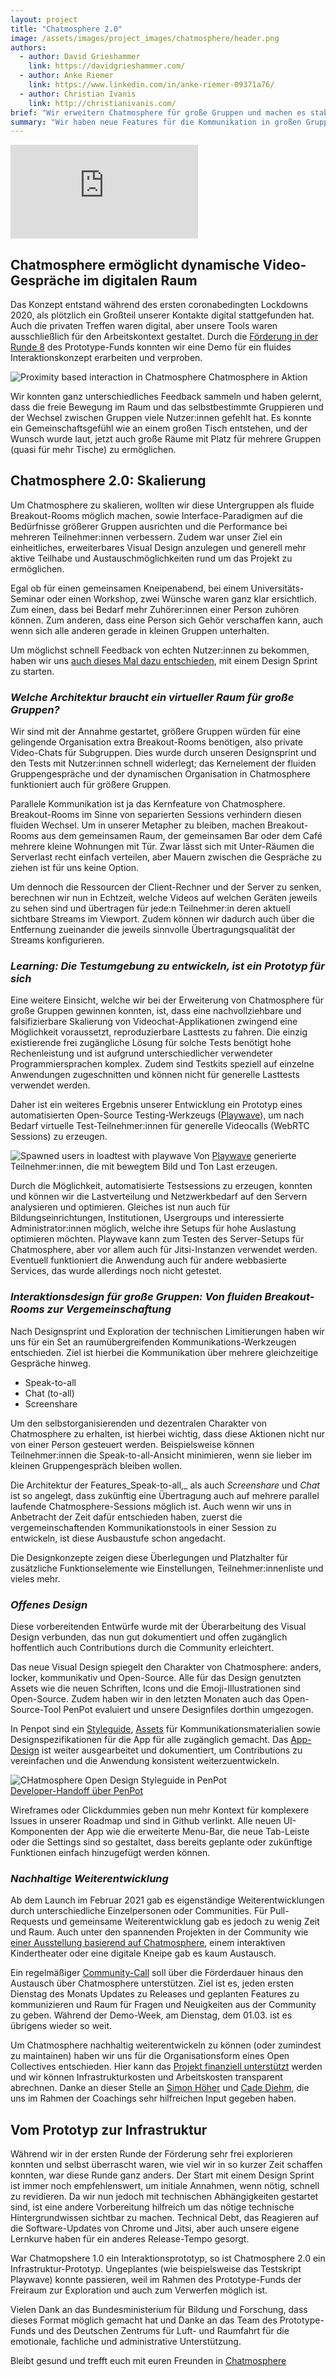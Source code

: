 ```yaml
---
layout: project
title: "Chatmosphere 2.0"
image: /assets/images/project_images/chatmosphere/header.png
authors:
  - author: David Grieshammer
    link: https://davidgrieshammer.com/
  - author: Anke Riemer
    link: https://www.linkedin.com/in/anke-riemer-09371a76/
  - author: Christian Ivanis
    link: http://christianivanis.com/
brief: "Wir erweitern Chatmosphere für große Gruppen und machen es stabiler."
summary: "Wir haben neue Features für die Kommunikation in großen Gruppen in Chatmosphere entwickelt, dazu eine session-übergreifende Architektur entworfen und eine Testumgebung bereit gestellt um die Serverlast zu evaluieren."
---
```


<div class="iframe-container">
    <iframe src="https://www.youtube-nocookie.com/embed/n9EJ5QeVr4g" frameborder="0" allow="accelerometer; autoplay; encrypted-media; gyroscope; picture-in-picture" allowfullscreen></iframe>
</div>

## Chatmosphere ermöglicht dynamische Video-Gespräche im digitalen Raum

Das Konzept entstand während des ersten coronabedingten Lockdowns 2020, als plötzlich ein Großteil unserer Kontakte digital stattgefunden hat. Auch die privaten Treffen waren digital, aber unsere Tools waren ausschließlich für den Arbeitskontext gestaltet. Durch die [Förderung in der Runde 8](https://archive.demoweek.prototypefund.de/runde8/projects/05-chatmosphere.html) des Prototype-Funds konnten wir eine Demo für ein fluides Interaktionskonzept erarbeiten und verproben.

![Proximity based interaction in Chatmosphere](/assets/images/project_images/chatmosphere/chatmosphere.gif)
Chatmosphere in Aktion

Wir konnten ganz unterschiedliches Feedback sammeln und haben gelernt, dass die freie Bewegung im Raum und das selbstbestimmte Gruppieren und der Wechsel zwischen Gruppen viele Nutzer:innen gefehlt hat. Es konnte ein Gemeinschaftsgefühl wie an einem großen Tisch entstehen, und der Wunsch wurde laut, jetzt auch große Räume mit Platz für mehrere Gruppen (quasi für mehr Tische) zu ermöglichen.

## Chatmosphere 2.0: Skalierung

Um Chatmosphere zu skalieren, wollten wir diese Untergruppen als fluide Breakout-Rooms möglich machen, sowie Interface-Paradigmen auf die Bedürfnisse größerer Gruppen ausrichten und die Performance bei mehreren Teilnehmer:innen verbessern. Zudem war unser Ziel ein einheitliches, erweiterbares Visual Design anzulegen und generell mehr aktive Teilhabe und Austauschmöglichkeiten rund um das Projekt zu ermöglichen.

Egal ob für einen gemeinsamen Kneipenabend, bei einem Universitäts-Seminar oder einen Workshop, zwei Wünsche waren ganz klar ersichtlich. Zum einen, dass bei Bedarf mehr Zuhörer:innen einer Person zuhören können. Zum anderen, dass eine Person sich Gehör verschaffen kann, auch wenn sich alle anderen gerade in kleinen Gruppen unterhalten.

Um möglichst schnell Feedback von echten Nutzer:innen zu bekommen, haben wir uns [auch dieses Mal dazu entschieden](https://chatmosphere.cc/user-test-1/), mit einem Design Sprint zu starten.

### _Welche Architektur braucht ein virtueller Raum für große Gruppen?_

Wir sind mit der Annahme gestartet, größere Gruppen würden für eine gelingende Organisation extra Breakout-Rooms benötigen, also private Video-Chats für Subgruppen. Dies wurde durch unseren Designsprint und den Tests mit Nutzer:innen schnell widerlegt; das Kernelement der fluiden Gruppengespräche und der dynamischen Organisation in Chatmosphere funktioniert auch für größere Gruppen.

Parallele Kommunikation ist ja das Kernfeature von Chatmosphere. Breakout-Rooms im Sinne von separierten Sessions verhindern diesen fluiden Wechsel. Um in unserer Metapher zu bleiben, machen Breakout-Rooms aus dem gemeinsamen Raum, der gemeinsamen Bar oder dem Café mehrere kleine Wohnungen mit Tür. Zwar lässt sich mit Unter-Räumen die Serverlast recht einfach verteilen, aber Mauern zwischen die Gespräche zu ziehen ist für uns keine Option.

Um dennoch die Ressourcen der Client-Rechner und der Server zu senken, berechnen wir nun in Echtzeit, welche Videos auf welchen Geräten jeweils zu sehen sind und übertragen für jede:n Teilnehmer:in deren aktuell sichtbare Streams im Viewport. Zudem können wir dadurch auch über die Entfernung zueinander die jeweils sinnvolle Übertragungsqualität der Streams konfigurieren.

### _Learning: Die Testumgebung zu entwickeln, ist ein Prototyp für sich_

Eine weitere Einsicht, welche wir bei der Erweiterung von Chatmosphere für große Gruppen gewinnen konnten, ist, dass eine nachvollziehbare und falsifizierbare Skalierung von Videochat-Applikationen zwingend eine Möglichkeit voraussetzt, reproduzierbare Lasttests zu fahren. Die einzig existierende frei zugängliche Lösung für solche Tests benötigt hohe Rechenleistung und ist aufgrund unterschiedlicher verwendeter Programmiersprachen komplex. Zudem sind Testkits speziell auf einzelne Anwendungen zugeschnitten und können nicht für generelle Lasttests verwendet werden.

Daher ist ein weiteres Ergebnis unserer Entwicklung ein Prototyp eines automatisierten Open-Source Testing-Werkzeugs ([Playwave](https://github.com/Chatmosphere/Playwave)), um nach Bedarf virtuelle Test-Teilnehmer:innen für generelle Videocalls (WebRTC Sessions) zu erzeugen.

![Spawned users in loadtest with playwave](/assets/images/project_images/chatmosphere/playwave_chatmosphere.png)
Von [Playwave](https://github.com/Chatmosphere/Playwave) generierte Teilnehmer:innen, die mit bewegtem Bild und Ton Last erzeugen.  
  
Durch die Möglichkeit, automatisierte Testsessions zu erzeugen, konnten und können wir die Lastverteilung und Netzwerkbedarf auf den Servern analysieren und optimieren. Gleiches ist nun auch für Bildungseinrichtungen, Institutionen, Usergroups und interessierte Administrator:innen möglich, welche ihre Setups für hohe Auslastung optimieren möchten. Playwave kann zum Testen des Server-Setups für Chatmosphere, aber vor allem auch für Jitsi-Instanzen verwendet werden. Eventuell funktioniert die Anwendung auch für andere webbasierte Services, das wurde allerdings noch nicht getestet.

### _Interaktionsdesign für große Gruppen: Von fluiden Breakout-Rooms zur Vergemeinschaftung_

Nach Designsprint und Exploration der technischen Limitierungen haben wir uns für ein Set an raumübergreifenden Kommunikations-Werkzeugen entschieden. Ziel ist hierbei die Kommunikation über mehrere gleichzeitige Gespräche hinweg.

- Speak-to-all
- Chat (to-all)
- Screenshare

Um den selbstorganisierenden und dezentralen Charakter von Chatmosphere zu erhalten, ist hierbei wichtig, dass diese Aktionen nicht nur von einer Person gesteuert werden. Beispielsweise können Teilnehmer:innen die Speak-to-all-Ansicht minimieren, wenn sie lieber im kleinen Gruppengespräch bleiben wollen.

Die Architektur der Features_Speak-to-all,_ als auch _Screenshare_ und _Chat_ ist so angelegt, dass zukünftig eine Übertragung auch auf mehrere parallel laufende Chatmosphere-Sessions möglich ist. Auch wenn wir uns in Anbetracht der Zeit dafür entschieden haben, zuerst die vergemeinschaftenden Kommunikationstools in einer Session zu entwickeln, ist diese Ausbaustufe schon angedacht.

Die Designkonzepte zeigen diese Überlegungen und Platzhalter für zusätzliche Funktionselemente wie Einstellungen, Teilnehmer:innenliste und vieles mehr.

### _Offenes Design_

Diese vorbereitenden Entwürfe wurde mit der Überarbeitung des Visual Design verbunden, das nun gut dokumentiert und offen zugänglich hoffentlich auch Contributions durch die Community erleichtert.

Das neue Visual Design spiegelt den Charakter von Chatmosphere: anders, locker, kommunikativ und Open-Source. Alle für das Design genutzten Assets wie die neuen Schriften, Icons und die Emoji-Illustrationen sind Open-Source. Zudem haben wir in den letzten Monaten auch das Open-Source-Tool PenPot evaluiert und unsere Designfiles dorthin umgezogen.

In Penpot sind ein [Styleguide](https://design.penpot.app/#/view/1688b7e0-4248-11ec-a943-23056af0be2f?page-id=1688b7e1-4248-11ec-a943-23056af0be2f&section=interactions&index=0&share-id=a1d2f4f0-7f24-11ec-a93c-e5d362d27ee9), [Assets](https://design.penpot.app/#/view/1688b7e0-4248-11ec-a943-23056af0be2f?page-id=ab65d1b0-880a-11ec-a47a-a13271f6eb26&section=interactions&index=0&share-id=582ea260-8fd5-11ec-bd38-efdb6fa63305) für Kommunikationsmaterialien sowie Designspezifikationen für die App für alle zugänglich gemacht. Das [App-Design](https://design.penpot.app/#/view/1688b7e0-4248-11ec-a943-23056af0be2f?page-id=8d577360-4951-11ec-a7f9-67ad6282ae9e&section=interactions&index=0&share-id=889508f0-8fd4-11ec-bd38-efdb6fa63305) ist weiter ausgearbeitet und dokumentiert, um Contributions zu vereinfachen und die Anwendung konsistent weiterzuentwickeln. 

![CHatmosphere Open Design Styleguide in PenPot](/assets/images/project_images/chatmosphere/OpenDesignChatmosphere.png)  
[Developer-Handoff über PenPot](https://design.penpot.app/#/view/1688b7e0-4248-11ec-a943-23056af0be2f?page-id=1688b7e1-4248-11ec-a943-23056af0be2f&section=interactions&index=0&share-id=a1d2f4f0-7f24-11ec-a93c-e5d362d27ee9)

Wireframes oder Clickdummies geben nun mehr Kontext für komplexere Issues in unserer Roadmap und sind in Github verlinkt. Alle neuen UI-Komponenten der App wie die erweiterte Menu-Bar, die neue Tab-Leiste oder die Settings sind so gestaltet, dass bereits geplante oder zukünftige Funktionen einfach hinzugefügt werden können.

### _Nachhaltige Weiterentwicklung_

Ab dem Launch im Februar 2021 gab es eigenständige Weiterentwicklungen durch unterschiedliche Einzelpersonen oder Communities. Für Pull-Requests und gemeinsame Weiterentwicklung gab es jedoch zu wenig Zeit und Raum. Auch unter den spannenden Projekten in der Community wie [einer Ausstellung basierend auf Chatmosphere](https://www.struggle.tv/session/fourthgarden), einem interaktiven Kindertheater oder eine digitale Kneipe gab es kaum Austausch.

Ein regelmäßiger [Community-Call](https://chatmosphere.cc/community-call/) soll über die Förderdauer hinaus den Austausch über Chatmosphere unterstützen. Ziel ist es, jeden ersten Dienstag des Monats Updates zu Releases und geplanten Features zu kommunizieren und Raum für Fragen und Neuigkeiten aus der Community zu geben. Während der Demo-Week, am Dienstag, dem 01.03. ist es übrigens wieder so weit.  
  
Um Chatmosphere nachhaltig weiterentwickeln zu können (oder zumindest zu maintainen) haben wir uns für die Organisationsform eines Open Collectives entschieden. Hier kann das [Projekt finanziell unterstützt](https://opencollective.com/chatmosphere) werden und wir können Infrastrukturkosten und Arbeitskosten transparent abrechnen. Danke an dieser Stelle an [Simon Höher](https://zero360.de/team/simon-hoeher/) und [Cade Diehm](https://simplysecure.org/who-we-are/cade/), die uns im Rahmen der Coachings sehr hilfreichen Input gegeben haben.  


## Vom Prototyp zur Infrastruktur

Während wir in der ersten Runde der Förderung sehr frei explorieren konnten und selbst überrascht waren, wie viel wir in so kurzer Zeit schaffen konnten, war diese Runde ganz anders. Der Start mit einem Design Sprint ist immer noch empfehlenswert, um initiale Annahmen, wenn nötig, schnell zu revidieren. Da wir nun jedoch mit technischen Abhängigkeiten gestartet sind, ist eine andere Vorbereitung hilfreich um das nötige technische Hintergrundwissen sichtbar zu machen. Technical Debt, das Reagieren auf die Software-Updates von Chrome und Jitsi, aber auch unsere eigene Lernkurve haben für ein anderes Release-Tempo gesorgt.  
  
War Chatmopshere 1.0 ein Interaktionsprototyp, so ist Chatmosphere 2.0 ein Infrastruktur-Prototyp. Ungeplantes (wie beispielsweise das Testskript Playwave) konnte passieren, weil im Rahmen des Prototype-Funds der Freiraum zur Exploration und auch zum Verwerfen möglich ist.  
  
Vielen Dank an das Bundesministerium für Bildung und Forschung, dass dieses Format möglich gemacht hat und Danke an das Team des Prototype-Funds und des Deutschen Zentrums für Luft- und Raumfahrt für die emotionale, fachliche und administrative Unterstützung.

Bleibt gesund und trefft euch mit euren Freunden in [Chatmosphere](https://app.chatmosphere.cc/) 



